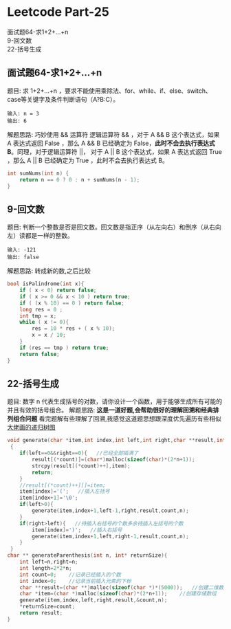# Leetcode Part-25



面试题64-求1+2+…+n<br>
9-回文数<br>
22-括号生成
<!--more-->

## 面试题64-求1+2+…+n
题目:
求 1+2+...+n ，要求不能使用乘除法、for、while、if、else、switch、case等关键字及条件判断语句（A?B:C）。
```
输入: n = 3
输出: 6
```
解题思路:
巧妙使用 && 运算符
逻辑运算符 && ，对于 A && B 这个表达式，如果 A 表达式返回 False ，那么 A && B 已经确定为 False，**此时不会去执行表达式 B**。同理，对于逻辑运算符 ||， 对于 A || B 这个表达式，如果 A 表达式返回 True ，那么 A || B 已经确定为 True ，此时不会去执行表达式 B。
```c
int sumNums(int n) {
    return n == 0 ? 0 : n + sumNums(n - 1);
}
```

## 9-回文数
题目:
判断一个整数是否是回文数。回文数是指正序（从左向右）和倒序（从右向左）读都是一样的整数。
```
输入: -121
输出: false
```
解题思路:
转成新的数,之后比较
```c
bool isPalindrome(int x){
    if ( x < 0) return false;
    if ( x >= 0 && x < 10 ) return true;
    if ( (x % 10) == 0 ) return false;
    long res = 0 ;
    int tmp = x;
    while ( x != 0){
        res = 10 * res + ( x % 10);
        x = x / 10;
    }
    if (res == tmp ) return true;
    return false;
}
```

## 22-括号生成
题目:
数字 n 代表生成括号的对数，请你设计一个函数，用于能够生成所有可能的并且有效的括号组合。
解题思路:
**这是一道好题,会帮助很好的理解回溯和经典排列组合问题**
看完题解有些理解了回溯,我感觉这道题思想跟深度优先遍历有些相似
[大佬画的递归树图](https://leetcode-cn.com/problems/generate-parentheses/solution/cyu-yan-hui-su-suan-fa-dai-ma-jian-ji-by-dingjinya/)
```c
void generate(char *item,int index,int left,int right,char **result,int *count,int n)
 {
    if(left==0&&right==0){   //已经全部插满了
        result[(*count)]=(char*)malloc(sizeof(char)*(2*n+1));
        strcpy(result[(*count)++],item);
        return;
    }
    //result[(*count)++][]=item;
    item[index]='(';   //插入左括号
    item[index+1]='\0';
    if(left>0){
        generate(item,index+1,left-1,right,result,count,n);
    }
    if(right>left){   //待插入右括号的个数多余待插入左括号的个数
        item[index]=')';   //插入右括号
        generate(item,index+1,left,right-1,result,count,n);
    }
 }
char ** generateParenthesis(int n, int* returnSize){
    int left=n,right=n;
    int length=2*2*n;
    int count=0;    //记录已经插入的个数
    int index=0;    //记录当前插入元素的下标
    char **result=(char **)malloc(sizeof(char *)*(5000));   //创建二维数组
    char *item=(char *)malloc(sizeof(char)*(2*n+1));    //创建存储数组
    generate(item,index,left,right,result,&count,n);
    *returnSize=count;
    return result;
}
```
